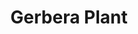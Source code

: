 ---
layout: painting
id: 14
title: "Gerbera Plant"
thumbnail: "MatisseFlowersSmall.jpg"
image: "MatisseFlowers.jpg"
teaser: "Early course work. Watercolour."
description: "Brush work."
---